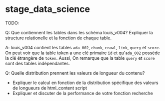 # stage_data_science

TODO:

Q: Que contiennent les tables dans les schéma louis_v004? Expliquer la structure relationelle et la fonction de chaque table.

A: louis_v004 contient les tables `ada_002`, `chunk`, `crawl`, `link`, `query` et `score`. On peut voir que la table token a une clé primaire `id` et qu'`ada_002` possède la clé étrangère de `token`. Aussi, On remarque que la table `query` et `score` sont des tables indépendantes.

Q: Quelle distribution prennent les valeurs de longueur du contenu?
- Expliquer le calcul en fonction de la distribution spécifique des valeurs de longueurs de html_content script
- Expliquer et discuter de la performance de votre fonction recherche
